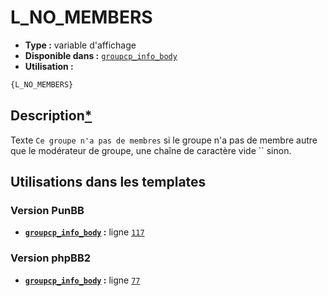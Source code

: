 # L_NO_MEMBERS
* __Type :__ variable d'affichage
* __Disponible dans :__ [`groupcp_info_body`](../tpl/var/groupcp_info_body.md#readme)
* __Utilisation :__

```html
{L_NO_MEMBERS}
```

## Description[*](https://fa-tvars.appspot.com/var/L_NO_MEMBERS)
Texte `Ce groupe n'a pas de membres` si le groupe n'a pas de membre autre que le modérateur de groupe, une chaîne de caractère vide `` sinon.

## Utilisations dans les templates

### Version PunBB
* __[`groupcp_info_body`](../tpl/var/groupcp_info_body.md#readme) :__ ligne [`117`](../tpl/src/punbb/groupcp_info_body.tpl#L117)

### Version phpBB2
* __[`groupcp_info_body`](../tpl/var/groupcp_info_body.md#readme) :__ ligne [`77`](../tpl/src/subsilver/groupcp_info_body.tpl#L77)